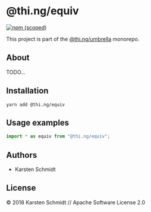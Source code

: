 # @thi.ng/equiv

[![npm (scoped)](https://img.shields.io/npm/v/@thi.ng/equiv.svg)](https://www.npmjs.com/package/@thi.ng/equiv)

This project is part of the
[@thi.ng/umbrella](https://github.com/thi-ng/umbrella/) monorepo.

## About

TODO...

## Installation

```
yarn add @thi.ng/equiv
```

## Usage examples

```typescript
import * as equiv from "@thi.ng/equiv";
```

## Authors

- Karsten Schmidt

## License

&copy; 2018 Karsten Schmidt // Apache Software License 2.0

